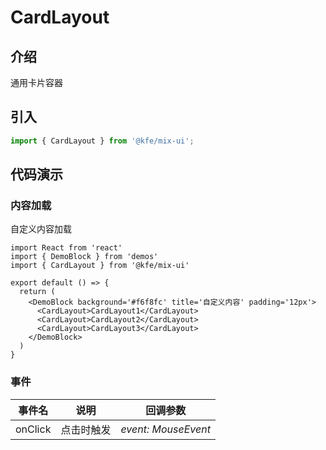 # CardLayout

## 介绍

通用卡片容器

## 引入

```js
import { CardLayout } from '@kfe/mix-ui';
```

## 代码演示

### 内容加载

自定义内容加载

```tsx
import React from 'react'
import { DemoBlock } from 'demos'
import { CardLayout } from '@kfe/mix-ui'

export default () => {
  return (
    <DemoBlock background='#f6f8fc' title='自定义内容' padding='12px'>
      <CardLayout>CardLayout1</CardLayout>
      <CardLayout>CardLayout2</CardLayout>
      <CardLayout>CardLayout3</CardLayout>
    </DemoBlock>
  )
}
```

### 事件

| 事件名  | 说明       | 回调参数            |
| ------- | ---------- | ------------------- |
| onClick | 点击时触发 | _event: MouseEvent_ |